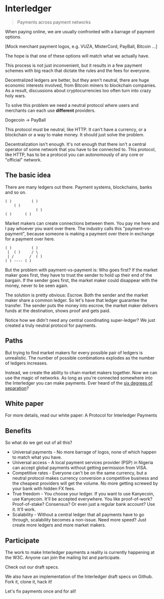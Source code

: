 # Interledger

> Payments across payment networks

When paying online, we are usually confronted with a barrage of payment options.

[Mock merchant payment logos, e.g. VUZA, MisterCord, PayBall, Bitcoin ...]

The hope is that one of these options will match what we actually have.

This process is not just inconvenient, but it results in a few payment schemes with big reach that dictate the rules and the fees for everyone.

Decentralized ledgers are better, but they aren't neutral, there are huge economic interests involved, from Bitcoin miners to blockchain companies. As a result, discussions about cryptocurrencies too often turn into crazy holy wars.

To solve this problem we need a neutral protocol where users and merchants can each use <strong>different</strong> providers.

Dogecoin -> PayBall

This protocol must be neutral, like HTTP. It can't have a currency, or a blockchain or a way to make money. It should just solve the problem.

Decentralization isn't enough. It's not enough that there isn't a central operator of some network that you have to be connected to. This protocol, like HTTP, has to be a protocol you can autonomously of any core or "official" network.


## The basic idea

There are many ledgers out there. Payment systems, blockchains, banks and so on.

```
( )         ( )
    ( )
              ( )
( )      ( )
```

Market makers can create connections between them. You pay me here and I pay whoever you want over there. The industry calls this "payment-vs-payment", because someone is making a payment over there in exchange for a payment over here.

```
( )         ( )
 |  ( )     / \
 | /       /  ( )
( ) ---- ( )
```

But the problem with payment-vs-payment is: Who goes first? If the market maker goes first, they have to trust the sender to hold up their end of the bargain. If the sender goes first, the market maker could disappear with the money, never to be seen again.

The solution is pretty obvious: Escrow. Both the sender and the market maker share a common ledger. So let's have that ledger guarantee the transfer. The sender puts the money into escrow, the market maker delivers funds at the destination, shows proof and gets paid.

Notice how we didn't need any central coordinating super-ledger? We just created a truly neutral protocol for payments.

## Paths

But trying to find market makers for every possible pair of ledgers is unrealistic. The number of possible combinations explodes as the number of ledgers increases.

Instead, we create the ability to chain market makers together. Now we can use the magic of networks. As long as you're connected somewhere into the Interledger you can make payments. Ever heard of the [six degrees of separation](https://en.wikipedia.org/wiki/Six_degrees_of_separation)?

## White paper

For more details, read our white paper: A Protocol for Interledger Payments

## Benefits

So what do we get out of all this?

* Universal payments - No more barrage of logos, none of which happen to match what you have.
* Universal access - A local payment services provider (PSP) in Nigeria can accept global payments without getting permission from VISA.
* Competitive rates - Everyone can't be on the same currency, but a neutral protocol makes currency conversion a competitive business and the cheapest providers will get the volume. No more getting screwed by your bank with hidden FX fees.
* True freedom - You choose your ledger. If you want to use Kanyecoin, use Kanyecoin. It'll be accepted everywhere. You like proof-of-work? Proof-of-stake? Consensus? Or even just a regular bank account? Use it. It'll work.
* Scalability - Without a central ledger that all payments have to go through, scalability becomes a non-issue. Need more speed? Just create more ledgers and more market makers.

## Participate

The work to make Interledger payments a reality is currently happening at the W3C. Anyone can join the mailing list and participate.

Check out our draft specs.

We also have an implementation of the Interledger draft specs on Github. Fork it, clone it, hack it!

Let's fix payments once and for all!
